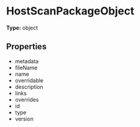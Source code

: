 # HostScanPackageObject


**Type:** object

## Properties
* metadata
* fileName
* name
* overridable
* description
* links
* overrides
* id
* type
* version
